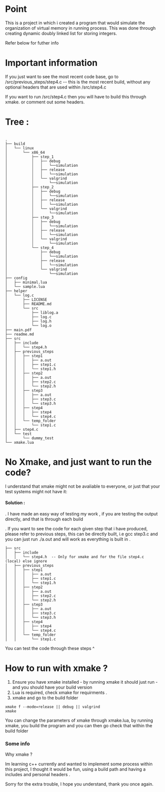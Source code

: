 
# Point
This is a project in which i created a program that would simulate the organization of virtual memory in running
process. 
This was done through creating dynamic doubly linked list for storing integers.

Refer below for futher info

# Important information
If you just want to see the most recent code base, go to /src/previous_steps/step4.c -- this is the most recent build,
without any optional headers that are used within /src/step4.c

If you want to run /src/step4.c then you will have to build this through xmake. or comment out some headers.


# Tree :
```alanguagelanguagelanguagelanguage

.
├── build
│   └── linux
│       └── x86_64
│           ├── step_1
│           │   ├── debug
│           │   │   └──simulation
│           │   ├── release
│           │   │   └──simulation
│           │   └── valgrind
│           │       └──simulation
│           ├── step_2
│           │   ├── debug
│           │   │   └──simulation
│           │   ├── release
│           │   │   └──simulation
│           │   └── valgrind
│           │       └──simulation
│           ├── step_3
│           │   ├── debug
│           │   │   └──simulation
│           │   ├── release
│           │   │   └──simulation
│           │   └── valgrind
│           │       └──simulation
│           └── step_4
│               ├── debug
│               │   └──simulation
│               ├── release
│               │   └──simulation
│               └── valgrind
│                   └──simulation
├── config
│   ├── minimal.lua
│   └── sample.lua
├── helper
│   └── log.c
│       ├── LICENSE
│       ├── README.md
│       └── src
│           ├── liblog.a
│           ├── log.c
│           ├── log.h
│           └── log.o
├── main.pdf
├── readme.md
├── src
│   ├── include
│   │   └── step4.h
│   ├── previous_steps
│   │   ├── step1
│   │   │   ├── a.out
│   │   │   ├── step1.c
│   │   │   └── step1.h
│   │   ├── step2
│   │   │   ├── a.out
│   │   │   ├── step2.c
│   │   │   └── step2.h
│   │   ├── step3
│   │   │   ├── a.out
│   │   │   ├── step3.c
│   │   │   └── step3.h
│   │   ├── step4
│   │   │   ├── step4
│   │   │   └── step4.c
│   │   └── temp_folder
│   │       └── step1.c
│   ├── step4.c
│   └── test
│       └── dummy_test
└── xmake.lua

```

# No Xmake, and just want to run the code?

I understand that xmake might not be avaliable to everyone, or just that your test systems might not have it:

####  Solution   :

. I have made an easy way of testing my work , if you are testing the  output directly, and that is through each build

. If you want to see the code for each given step that i have produced, please refer to previous steps, this can be
directly built, i.e gcc step3.c  and you can just run ./a.out and will work as everything is built in .

```o
├── src
│   ├── include
│   │   └── step4.h  -- Only for xmake and for the file step4.c (local) else ignore
│   ├── previous_steps
│   │   ├── step1
│   │   │   ├── a.out
│   │   │   ├── step1.c
│   │   │   └── step1.h
│   │   ├── step2
│   │   │   ├── a.out
│   │   │   ├── step2.c
│   │   │   └── step2.h
│   │   ├── step3
│   │   │   ├── a.out
│   │   │   ├── step3.c
│   │   │   └── step3.h
│   │   ├── step4
│   │   │   ├── step4
│   │   │   └── step4.c
│   │   └── temp_folder
│   │       └── step1.c
``````

You can test the code through these steps ^

# How to run with xmake ?

1. Ensure you have xmake installed - by running xmake it should just run - and you should have your build version
2. Lua is required, check xmake for requirments .
3. xmake and go to the build folder

```language
xmake f --mode=release || debug || valgrind
xmake
```
You can change the parameters of xmake through xmake.lua, by running xmake, you build the program and you can then go
check that within the build folder


### Some info

Why xmake ?

Im learning c++ currently and wanted to implement some process within this project, I thought it would be fun, using
a build path and having a includes and personal headers .

Sorry for the extra trouble, I hope you understand, thank you once again.
